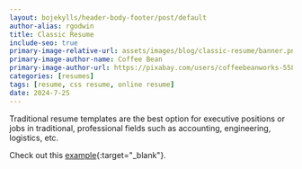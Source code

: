```yaml
---
layout: bojekylls/header-body-footer/post/default
author-alias: rgodwin
title: Classic Resume
include-seo: true
primary-image-relative-url: assets/images/blog/classic-resume/banner.png
primary-image-author-name: Coffee Bean
primary-image-author-url: https://pixabay.com/users/coffeebeanworks-558718/?utm_source=link-attribution&utm_medium=referral&utm_campaign=image&utm_content=2017978
categories: [resumes]
tags: [resume, css resume, online resume]
date: 2024-7-25
---
```


Traditional resume templates are the best option for executive positions or jobs in traditional, professional fields such as accounting, engineering, logistics, etc.
<!--more-->
Check out this [example](/resumes/classic-resume/example){:target="_blank"}.